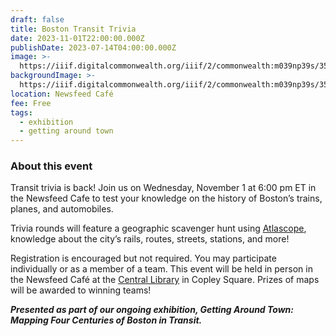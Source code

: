 ```yaml
---
draft: false
title: Boston Transit Trivia
date: 2023-11-01T22:00:00.000Z
publishDate: 2023-07-14T04:00:00.000Z
image: >-
  https://iiif.digitalcommonwealth.org/iiif/2/commonwealth:m039np39s/351,1330,2923,1411/2000,/0/default.jpg
backgroundImage: >-
  https://iiif.digitalcommonwealth.org/iiif/2/commonwealth:m039np39s/351,1330,2923,1411/2000,/0/default.jpg
location: Newsfeed Café
fee: Free
tags:
  - exhibition
  - getting around town
---
```


### About this event

Transit trivia is back! Join us on Wednesday, November 1 at 6:00 pm ET in the Newsfeed Cafe to test your knowledge on the history of Boston’s trains, planes, and automobiles.

Trivia rounds will feature a geographic scavenger hunt using [Atlascope](https://atlascope.leventhalmap.org/), knowledge about the city’s rails, routes, streets, stations, and more!

Registration is encouraged but not required. You may participate individually or as a member of a team. This event will be held in person in the Newsfeed Café at the [Central Library](https://www.bpl.org/locations/3/) in Copley Square. Prizes of maps will be awarded to winning teams!

***Presented as part of our ongoing exhibition, Getting Around Town: Mapping Four Centuries of Boston in Transit.***

<div id="eventbrite-widget-container-692469403627"></div>

<script src="https://www.eventbrite.com/static/widgets/eb_widgets.js"></script>

<script type="text/javascript">
    var exampleCallback = function() {
        console.log('Order complete!');
    };

    window.EBWidgets.createWidget({
        // Required
        widgetType: 'checkout',
        eventId: '692469403627',
        iframeContainerId: 'eventbrite-widget-container-692469403627',

        // Optional
        iframeContainerHeight: 425,  // Widget height in pixels. Defaults to a minimum of 425px if not provided
        onOrderComplete: exampleCallback  // Method called when an order has successfully completed
    });
</script>
